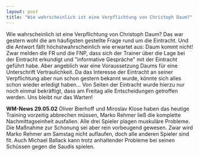 ```yaml
---
layout: post
title: "Wie wahrscheinlich ist eine Verpflichtung von Christoph Daum?"
---
```


Wie wahrscheinlich ist eine Verpflichtung von Christoph Daum? Das war gestern wohl die am häufigsten gestellte Frage rund um die Eintracht. Und die Antwort fällt höchstwahrscheinlich wie erwartet aus: Daum kommt nicht! Zwar melden die FR und die FNP, dass sich der Trainer über die Lage bei der Eintracht erkundigt und "informative Gespräche" mit der Eintracht geführt habe. Aber angeblich war eine Voraussetzung Daums für eine Unterschrift Vertraulichkeit. Da das Interesse der Eintracht an seiner Verpflichtung aber nun schon gestern bekannt wurde, könnte sich alles schon wieder erledigt haben... Von Seiten der Eintracht wurde hierzu nur noch einmal bekräftigt, dass am Freitag alle Entscheidungen getroffen werden. Uns bleibt nur das Warten!  
  
**WM-News 29.05.02** Oliver Bierhoff und Miroslav Klose haben das heutige Training vorzeitig abbrechen müssen, Marko Rehmer ließ die komplette Nachmittagseinheit ausfallen. Alle drei Spieler plagen muskuläre Probleme. Die Maßnahme zur Schonung sei aber rein vorbeugend gewesen. Zwar wird Marko Rehmer am Samstag nicht auflaufen, doch alle anderen Spieler sind fit. Auch Michael Ballack kann trotz anhaltender Probleme bei seinen Schüssen gegen die Saudis spielen.
